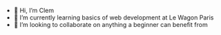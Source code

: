 - 👋 Hi, I’m Clem
- 🌱 I’m currently learning basics of web development at Le Wagon Paris
- 💞️ I’m looking to collaborate on anything a beginner can benefit from

<!---
lolapolyghore/lolapolyghore is a ✨ special ✨ repository because its `README.md` (this file) appears on your GitHub profile.
You can click the Preview link to take a look at your changes.
--->

